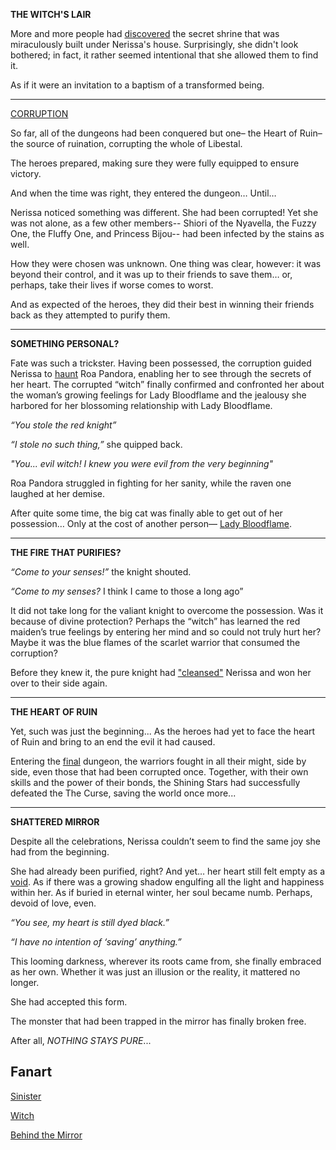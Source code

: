 **THE WITCH'S LAIR**

More and more people had [discovered](https://youtu.be/FlPFFE5_X3Y?t=7063) the secret shrine that was miraculously built under Nerissa's house. Surprisingly, she didn't look bothered; in fact, it rather seemed intentional that she allowed them to find it.

As if it were an invitation to a baptism of a transformed being.

---

[CORRUPTION](https://youtu.be/FlPFFE5_X3Y?t=8881)

So far, all of the dungeons had been conquered but one– the Heart of Ruin– the source of ruination, corrupting the whole of Libestal.

The heroes prepared, making sure they were fully equipped to ensure victory.

And when the time was right, they entered the dungeon… Until…

Nerissa noticed something was different. She had been corrupted! Yet she was not alone, as a few other members-- Shiori of the Nyavella, the Fuzzy One, the Fluffy One, and Princess Bijou-- had been infected by the stains as well.

How they were chosen was unknown. One thing was clear, however: it was beyond their control, and it was up to their friends to save them… or, perhaps, take their lives if worse comes to worst.

And as expected of the heroes, they did their best in winning their friends back as they attempted to purify them.

---

**SOMETHING PERSONAL?**

Fate was such a trickster. Having been possessed, the corruption guided Nerissa to [haunt](https://youtu.be/FlPFFE5_X3Y?t=9100) Roa Pandora, enabling her to see through the secrets of her heart. The corrupted “witch” finally confirmed and confronted her about the woman’s growing feelings for Lady Bloodflame and the jealousy she harbored for her blossoming relationship with Lady Bloodflame.

_“You stole the red knight”_

_“I stole no such thing,”_ she quipped back.

_"You... evil witch! I knew you were evil from the very beginning"_

Roa Pandora struggled in fighting for her sanity, while the raven one laughed at her demise.

After quite some time, the big cat was finally able to get out of her possession… Only at the cost of another person— [Lady Bloodflame](https://youtu.be/FlPFFE5_X3Y?t=9228).

---

**THE FIRE THAT PURIFIES?**

_“Come to your senses!”_ the knight shouted.

_“Come to my senses?_ I think I came to those a long ago”

It did not take long for the valiant knight to overcome the possession. Was it because of divine protection? Perhaps the “witch” has learned the red maiden’s true feelings by entering her mind and so could not truly hurt her? Maybe it was the blue flames of the scarlet warrior that consumed the corruption?

Before they knew it, the pure knight had ["cleansed"](https://youtu.be/FlPFFE5_X3Y?t=9259) Nerissa and won her over to their side again.

---

**THE HEART OF RUIN**

Yet, such was just the beginning... As the heroes had yet to face the heart of Ruin and bring to an end the evil it had caused.

Entering the [final](https://youtu.be/FlPFFE5_X3Y?t=9412) dungeon, the warriors fought in all their might, side by side, even those that had been corrupted once. Together, with their own skills and the power of their bonds, the Shining Stars had successfully defeated the The Curse, saving the world once more...

---

**SHATTERED MIRROR**

Despite all the celebrations, Nerissa couldn’t seem to find the same joy she had from the beginning.

She had already been purified, right? And yet… her heart still felt empty as a [void](https://youtu.be/FlPFFE5_X3Y?t=14765). As if there was a growing shadow engulfing all the light and happiness within her. As if buried in eternal winter, her soul became numb. Perhaps, devoid of love, even.

_“You see, my heart is still dyed black.”_

_“I have no intention of ‘saving’ anything.”_

This looming darkness, wherever its roots came from, she finally embraced as her own. Whether it was just an illusion or the reality, it mattered no longer.

She had accepted this form.

The monster that had been trapped in the mirror has finally broken free.

After all, _NOTHING STAYS PURE_...

## Fanart

[Sinister](https://x.com/shafpng/status/1886083673935798700)

[Witch](https://x.com/yuri_kyanon/status/1921582803809886659)

[Behind the Mirror](https://x.com/Elisbian_/status/1920708225848012912)
